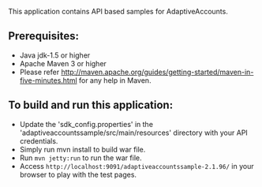 This application contains API based samples for AdaptiveAccounts. 

Prerequisites:
---------------
*	Java jdk-1.5 or higher
*	Apache Maven 3 or higher
*  Please refer http://maven.apache.org/guides/getting-started/maven-in-five-minutes.html for any help in Maven.

To build and run this application:
----------------------------------

*   Update the 'sdk_config.properties' in the 'adaptiveaccountssample/src/main/resources' directory with your API credentials.
*	Simply run mvn install to build war file.
*	Run `mvn jetty:run` to run the war file.
*	Access `http://localhost:9091/adaptiveaccountssample-2.1.96/` in your browser to play with the test pages.

 
